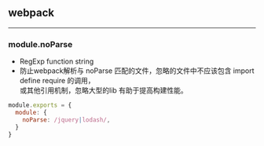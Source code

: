 ## webpack
---

### module.noParse
* RegExp function string
* 防止webpack解析与 noParse 匹配的文件，忽略的文件中不应该包含 import define require 的调用，  
  或其他引用机制，忽略大型的lib 有助于提高构建性能。
```js
module.exports = {
  module: {
    noParse: /jquery|lodash/,
  }
}
```

